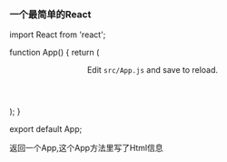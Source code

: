 ### 一个最简单的React

import React from 'react';

function App() {
  return (
    <div className="App">
      <header className="App-header">
        <p>
          Edit <code>src/App.js</code> and save to reload.
        </p>
      </header>
    </div>
  );
}

export default App;

返回一个App,这个App方法里写了Html信息